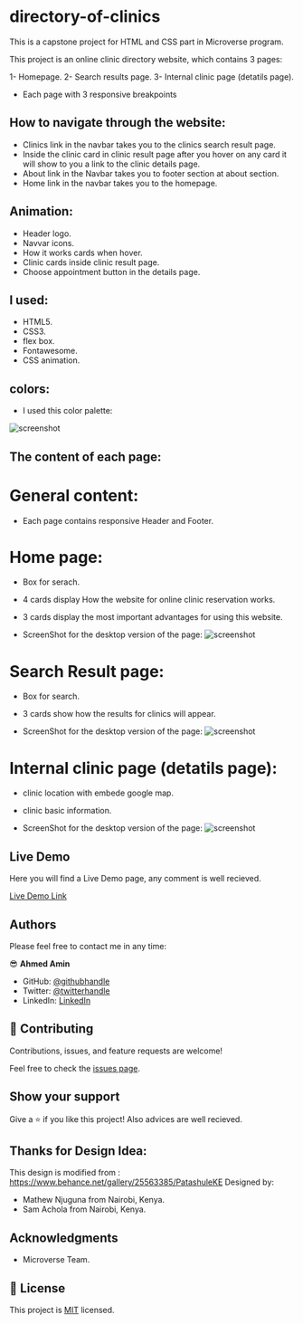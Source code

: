 # directory-of-clinics

This is a capstone project for HTML and CSS part in Microverse program.

This project is an online clinic directory website, which contains 3 pages:

1- Homepage.
2- Search results page.
3- Internal clinic page (detatils page).

- Each page with 3 responsive breakpoints

## How to navigate through the website:

- Clinics link in the navbar takes you to the clinics search result page.
- Inside the clinic card in clinic result page after you hover on any card it will show to you a link to the clinic details page.
- About link in the Navbar takes you to footer section at about section.
- Home link in the navbar takes you to the homepage.

## Animation:

- Header logo.
- Navvar icons.
- How it works cards when hover.
- Clinic cards inside clinic result page.
- Choose appointment button in the details page.

## I used:

- HTML5.
- CSS3.
- flex box.
- Fontawesome.
- CSS animation.

## colors:

- I used this color palette:

![screenshot](./images/clinics-Colors.png)

## The content of each page:

# General content:

- Each page contains responsive Header and Footer.

# Home page:

- Box for serach.
- 4 cards display How the website for online clinic reservation works.
- 3 cards display the most important advantages for using this website.

- ScreenShot for the desktop version of the page:
  ![screenshot](./images/desktop-homepage-screen.png)

# Search Result page:

- Box for search.
- 3 cards show how the results for clinics will appear.

- ScreenShot for the desktop version of the page:
  ![screenshot](./images/desktop-searchresult-screen.png)

# Internal clinic page (detatils page):

- clinic location with embede google map.
- clinic basic information.

- ScreenShot for the desktop version of the page:
  ![screenshot](./images/desktop-clinicdetail-screen.png)

## Live Demo

Here you will find a Live Demo page, any comment is well recieved.

[Live Demo Link](https://raw.githack.com/AhmedAmin90/directory-of-clinics/project/index.html)

## Authors

Please feel free to contact me in any time:

😎 **Ahmed Amin**

- GitHub: [@githubhandle](https://github.com/AhmedAmin90)
- Twitter: [@twitterhandle](https://twitter.com/AhmedAmin12383)
- LinkedIn: [LinkedIn](https://www.linkedin.com/in/ahmed-amin-quality/)

## 🤝 Contributing

Contributions, issues, and feature requests are welcome!

Feel free to check the [issues page](https://github.com/AhmedAmin90/directory-of-clinics/issues).

## Show your support

Give a ⭐️ if you like this project!
Also advices are well recieved.

## Thanks for Design Idea:

This design is modified from : https://www.behance.net/gallery/25563385/PatashuleKE
Designed by:

- Mathew Njuguna from Nairobi, Kenya.
- Sam Achola from Nairobi, Kenya.

## Acknowledgments

- Microverse Team.

## 📝 License

This project is [MIT](LICENSE.md) licensed.
